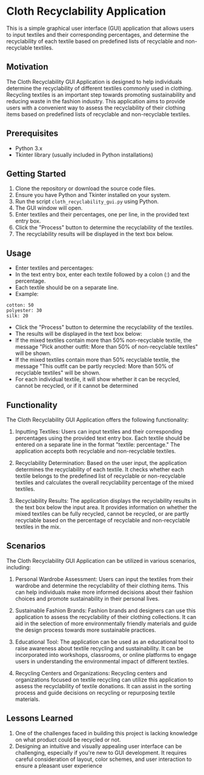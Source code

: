 # Cloth Recyclability Application

This is a simple graphical user interface (GUI) application that allows users to input textiles and their corresponding percentages, and determine the recyclability of each textile based on predefined lists of recyclable and non-recyclable textiles.

## Motivation

The Cloth Recyclability GUI Application is designed to help individuals determine the recyclability of different textiles commonly used in clothing. Recycling textiles is an important step towards promoting sustainability and reducing waste in the fashion industry. This application aims to provide users with a convenient way to assess the recyclability of their clothing items based on predefined lists of recyclable and non-recyclable textiles.


## Prerequisites

- Python 3.x
- Tkinter library (usually included in Python installations)


## Getting Started

1. Clone the repository or download the source code files.
2. Ensure you have Python and Tkinter installed on your system.
3. Run the script `cloth_recyclability_gui.py` using Python.
4. The GUI window will open.
5. Enter textiles and their percentages, one per line, in the provided text entry box.
6. Click the "Process" button to determine the recyclability of the textiles.
7. The recyclability results will be displayed in the text box below.

## Usage 

- Enter textiles and percentages:
- In the text entry box, enter each textile followed by a colon (:) and the percentage.
- Each textile should be on a separate line.
- Example:
 ```
 cotton: 50
 polyester: 30
 silk: 20
 ```
- Click the "Process" button to determine the recyclability of the textiles.
- The results will be displayed in the text box below:
- If the mixed textiles contain more than 50% non-recyclable textile, the message "Pick another outfit: More than 50% of non-recyclable textiles" will be shown.
- If the mixed textiles contain more than 50% recyclable textile, the message "This outfit can be partly recycled: More than 50% of recyclable textiles" will be shown.
- For each individual textile, it will show whether it can be recycled, cannot be recycled, or if it cannot be determined

## Functionality
The Cloth Recyclability GUI Application offers the following functionality:

1. Inputting Textiles: Users can input textiles and their corresponding percentages using the provided text entry box. Each textile should be entered on a separate line in the format "textile: percentage." The application accepts both recyclable and non-recyclable textiles.

2. Recyclability Determination: Based on the user input, the application determines the recyclability of each textile. It checks whether each textile belongs to the predefined list of recyclable or non-recyclable textiles and calculates the overall recyclability percentage of the mixed textiles.

3. Recyclability Results: The application displays the recyclability results in the text box below the input area. It provides information on whether the mixed textiles can be fully recycled, cannot be recycled, or are partly recyclable based on the percentage of recyclable and non-recyclable textiles in the mix.


## Scenarios 
The Cloth Recyclability GUI Application can be utilized in various scenarios, including:

1. Personal Wardrobe Assessment: Users can input the textiles from their wardrobe and determine the recyclability of their clothing items. This can help individuals make more informed decisions about their fashion choices and promote sustainability in their personal lives.

2. Sustainable Fashion Brands: Fashion brands and designers can use this application to assess the recyclability of their clothing collections. It can aid in the selection of more environmentally friendly materials and guide the design process towards more sustainable practices.

3. Educational Tool: The application can be used as an educational tool to raise awareness about textile recycling and sustainability. It can be incorporated into workshops, classrooms, or online platforms to engage users in understanding the environmental impact of different textiles.

4. Recycling Centers and Organizations: Recycling centers and organizations focused on textile recycling can utilize this application to assess the recyclability of textile donations. It can assist in the sorting process and guide decisions on recycling or repurposing textile materials.


## Lessons Learned

1. One of the challenges faced in building this project is lacking knowledge on what product could be recycled or not. 
2. Designing an intuitive and visually appealing user interface can be challenging, especially if you're new to GUI development. It requires careful consideration of layout, color schemes, and user interaction to ensure a pleasant user experience
